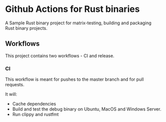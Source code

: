 # Github Actions for Rust binaries

A Sample Rust binary project for matrix-testing, building and packaging Rust binary projects.

## Workflows

This project contains two workflows - CI and release.

### CI

This workflow is meant for pushes to the master branch and for pull requests.

It will:

* Cache dependencies
* Build and test the debug binary on Ubuntu, MacOS and Windows Server.
* Run clippy and rustfmt
